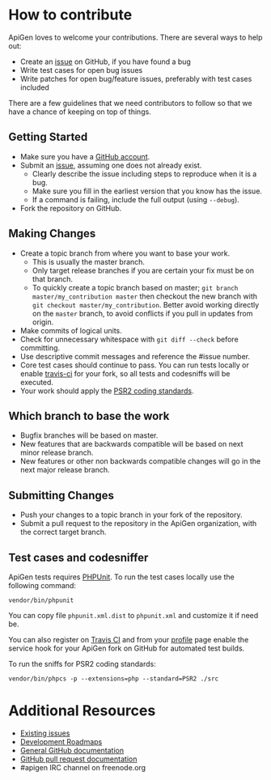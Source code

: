 # How to contribute

ApiGen loves to welcome your contributions. There are several ways to help out:

* Create an [issue](https://github.com/apigen/apigen/issues) on GitHub, if you have found a bug
* Write test cases for open bug issues
* Write patches for open bug/feature issues, preferably with test cases included

There are a few guidelines that we need contributors to follow so that we have a
chance of keeping on top of things.

## Getting Started

* Make sure you have a [GitHub account](https://github.com/signup/free).
* Submit an [issue](https://github.com/apigen/apigen/issues), assuming one does not already exist.
  * Clearly describe the issue including steps to reproduce when it is a bug.
  * Make sure you fill in the earliest version that you know has the issue.
  * If a command is failing, include the full output (using `--debug`).
* Fork the repository on GitHub.

## Making Changes

* Create a topic branch from where you want to base your work.
  * This is usually the master branch.
  * Only target release branches if you are certain your fix must be on that
    branch.
  * To quickly create a topic branch based on master; `git branch
    master/my_contribution master` then checkout the new branch with `git
    checkout master/my_contribution`. Better avoid working directly on the
    `master` branch, to avoid conflicts if you pull in updates from origin.
* Make commits of logical units.
* Check for unnecessary whitespace with `git diff --check` before committing.
* Use descriptive commit messages and reference the #issue number.
* Core test cases should continue to pass. You can run tests locally or enable
  [travis-ci](https://travis-ci.org/) for your fork, so all tests and codesniffs
  will be executed.
* Your work should apply the [PSR2 coding standards](http://www.php-fig.org/psr/psr-2/).

## Which branch to base the work

* Bugfix branches will be based on master.
* New features that are backwards compatible will be based on next minor release
  branch.
* New features or other non backwards compatible changes will go in the next major release branch.

## Submitting Changes

* Push your changes to a topic branch in your fork of the repository.
* Submit a pull request to the repository in the ApiGen organization, with the
  correct target branch.

## Test cases and codesniffer

ApiGen tests requires [PHPUnit](http://www.phpunit.de/manual/current/en/installation.html).
To run the test cases locally use the following command:

    vendor/bin/phpunit

You can copy file `phpunit.xml.dist` to `phpunit.xml` and customize it if need be.

You can also register on [Travis CI](https://travis-ci.org/) and from your
[profile](https://travis-ci.org/profile) page enable the service hook for your
ApiGen fork on GitHub for automated test builds.

To run the sniffs for PSR2 coding standards:

    vendor/bin/phpcs -p --extensions=php --standard=PSR2 ./src

# Additional Resources

* [Existing issues](https://github.com/apigen/apigen/issues)
* [Development Roadmaps](https://github.com/apigen/apigen/wiki#roadmaps)
* [General GitHub documentation](https://help.github.com/)
* [GitHub pull request documentation](https://help.github.com/send-pull-requests/)
* #apigen IRC channel on freenode.org
